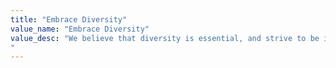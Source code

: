 ```yaml
---
title: "Embrace Diversity"
value_name: "Embrace Diversity"
value_desc: "We believe that diversity is essential, and strive to be inclusive in our actions, curated experiences, and mindset. Our community is enriched when different backgrounds and perspectives come together; diversity in all forms is encouraged, celebrated, and valued. 
"
---
```

